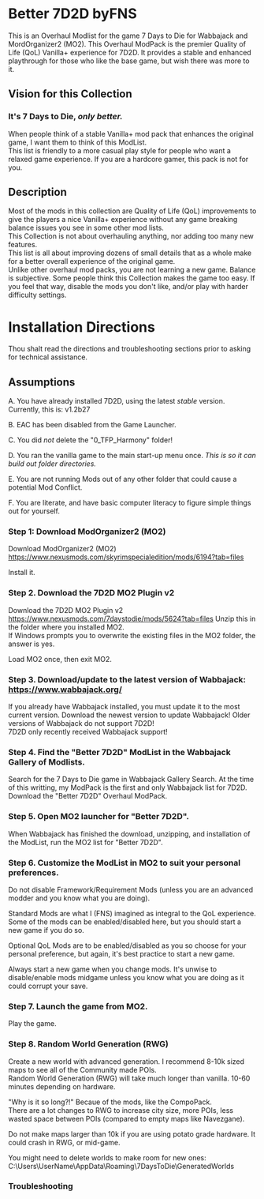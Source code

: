# Better 7D2D byFNS
This is an Overhaul Modlist for the game 7 Days to Die for Wabbajack and MordOrganizer2 (MO2).
This Overhaul ModPack is the premier Quality of Life (QoL) Vanilla+ experience for 7D2D.
It provides a stable and enhanced playthrough for those who like the base game, but wish there was more to it.

## Vision for this Collection

### It's 7 Days to Die, *only better.*

When people think of a stable Vanilla+ mod pack that enhances the original game, I want them to think of this ModList.  
This list is friendly to a more casual play style for people who want a relaxed game experience.  If you are a hardcore gamer, this pack is not for you.

## Description
Most of the mods in this collection are Quality of Life (QoL) improvements to give the players a nice Vanilla+ experience without any game breaking balance issues you see in some other mod lists.  
This Collection is not about overhauling anything, nor adding too many new features.  
This list is all about improving dozens of small details that as a whole make for a better overall experience of the original game.  
Unlike other overhaul mod packs, you are not learning a new game. 
Balance is subjective.  Some people think this Collection makes the game too easy.  If you feel that way, disable the mods you don't like, and/or play with harder difficulty settings.

# Installation Directions

Thou shalt read the directions and troubleshooting sections prior to asking for technical assistance.  

## Assumptions 

A. You have already installed 7D2D, using the latest *stable* version.  Currently, this is: v1.2b27

B. EAC has been disabled from the Game Launcher.

C. You did *not* delete the "0_TFP_Harmony" folder!

D. You ran the vanilla game to the main start-up menu once.  *This is so it can build out folder directories.*  

E. You are not running Mods out of any other folder that could cause a potential Mod Conflict.

F. You are literate, and have basic computer literacy to figure simple things out for yourself.

### Step 1: Download ModOrganizer2 (MO2)

Download ModOrganizer2 (MO2)
https://www.nexusmods.com/skyrimspecialedition/mods/6194?tab=files

Install it.

### Step 2. Download the 7D2D MO2 Plugin v2

Download the 7D2D MO2 Plugin v2
https://www.nexusmods.com/7daystodie/mods/5624?tab=files
Unzip this in the folder where you installed MO2.  
If Windows prompts you to overwrite the existing files in the MO2 folder, the answer is yes.

Load MO2 once, then exit MO2.  

### Step 3. Download/update to the latest version of Wabbajack: https://www.wabbajack.org/

If you already have Wabbajack installed, you must update it to the most current version.
Download the newest version to update Wabbajack!
Older versions of Wabbajack do not support 7D2D!  
7D2D only recently received Wabbajack support!  

### Step 4. Find the "Better 7D2D" ModList in the Wabbajack Gallery of Modlists.  

Search for the 7 Days to Die game in Wabbajack Gallery Search.
At the time of this writting, my ModPack is the first and only Wabbajack list for 7D2D.
Download the "Better 7D2D" Overhaul ModPack.

### Step 5. Open MO2 launcher for "Better 7D2D".

When Wabbajack has finished the download, unzipping, and installation of the ModList, run the MO2 list for "Better 7D2D".

### Step 6. Customize the ModList in MO2 to suit your personal preferences.  

Do not disable Framework/Requirement Mods (unless you are an advanced modder and you know what you are doing).

Standard Mods are what I (FNS) imagined as integral to the QoL experience.  Some of the mods can be enabled/disabled here, but you should start a new game if you do so.

Optional QoL Mods are to be enabled/disabled as you so choose for your personal preference, but again, it's best practice to start a new game.  

Always start a new game when you change mods.  It's unwise to disable/enable mods midgame unless you know what you are doing as it could corrupt your save.  

### Step 7.  Launch the game from MO2.  

Play the game.

### Step 8.  Random World Generation (RWG) 

Create a new world with advanced generation.  I recommend 8-10k sized maps to see all of the Community made POIs.  
Random World Generation (RWG) will take much longer than vanilla.  10-60 minutes depending on hardware.

"Why is it so long?!" Becaue of the mods, like the CompoPack.  
There are a lot changes to RWG to increase city size, more POIs, less wasted space between POIs (compared to empty maps like Navezgane).

Do not make maps larger than 10k if you are using potato grade hardware.  It could crash in RWG, or mid-game.  

You might need to delete worlds to make room for new ones:
C:\Users\UserName\AppData\Roaming\7DaysToDie\GeneratedWorlds

### Troubleshooting


